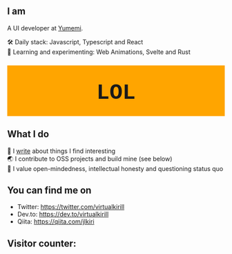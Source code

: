 ## I am

A UI developer at [Yumemi](https://yumemi.co.jp/).

🛠 Daily stack: Javascript, Typescript and React  
🧪 Learning and experimenting: Web Animations, Svelte and Rust

<svg
      fill="none"
      viewBox="0 0 800 200"
      width="800"
      height="200"
      xmlns="http://www.w3.org/2000/svg"
    >
<foreignObject width="100%" height="100%">

<div class="container" xmlns="http://www.w3.org/1999/xhtml">
<style>
.container {
display: grid;
place-items: center;
height: 200px;
background-color: orange;
font-size: 5rem;
font-weight: 900;
font-family: "Courier New", Courier, monospace;
}
</style>
LOL
</div>
</foreignObject>
</svg>

## What I do

📝 I [write](https://www.kirillvasiltsov.com/writing) about things I find interesting  
🌏 I contribute to OSS projects and build mine (see below)  
💪 I value open-mindedness, intellectual honesty and questioning status quo

## You can find me on

- Twitter: https://twitter.com/virtualkirill
- Dev.to: https://dev.to/virtualkirill
- Qiita: https://qiita.com/jlkiri

## Visitor counter:

<!-- <img src="https://www.kirillvasiltsov.com/.netlify/functions/counter?name=github&svg=true" /> -->
